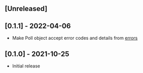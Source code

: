 ## [Unreleased]

## [0.1.1] - 2022-04-06

- Make Poll object accept error codes and details from [errors](https://www.bankid.com/utvecklare/guider/teknisk-integrationsguide/graenssnittsbeskrivning/felfall)

## [0.1.0] - 2021-10-25

- Initial release
